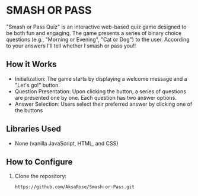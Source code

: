 # SMASH OR PASS
"Smash or Pass Quiz" is an interactive web-based quiz game designed to be both fun and engaging. The game presents a series of binary choice questions (e.g., "Morning or Evening", "Cat or Dog") to the user. According to your answers I'll tell whether I smash or pass you!!

## How it Works
- Initialization: The game starts by displaying a welcome message and a "Let's go!" button.
- Question Presentation: Upon clicking the button, a series of questions are presented one by one. Each question has two answer options.
- Answer Selection: Users select their preferred answer by clicking one of the buttons

## Libraries Used
- None (vanilla JavaScript, HTML, and CSS)

## How to Configure
1. Clone the repository:
   ```sh
   https://github.com/AksaRose/Smash-or-Pass.git

